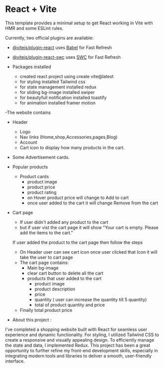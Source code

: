 # React + Vite

This template provides a minimal setup to get React working in Vite with HMR and some ESLint rules.

Currently, two official plugins are available:

- [@vitejs/plugin-react](https://github.com/vitejs/vite-plugin-react/blob/main/packages/plugin-react/README.md) uses [Babel](https://babeljs.io/) for Fast Refresh
- [@vitejs/plugin-react-swc](https://github.com/vitejs/vite-plugin-react-swc) uses [SWC](https://swc.rs/) for Fast Refresh

- Packages installed
  - created react project using create vite@latest
  - for styling installed Tailwind css
  - for state management installed redux
  - for sliding bg-image installed swiper
  - for beautyfull notification installed toastify
  - for animation installed framer motion

-The website contains

- Header

  - Logo
  - Nav links (Home,shop,Accessories,pages,Blog)
  - Account
  - Cart icon to display how many products in the cart.

- Some Advertisement cards.

- Popular products

  - Product cards
    - product image
    - product price
    - product rating
    - on Hover product price will change to Add to cart
    - once user added to the cart it will change Remove from the cart

- Cart page

  - If user didn't added any product to the cart
  - but if user vist the cart page it will show "Your cart is empty. Please add the items to the cart."

  If user added the product to the cart page then follow the steps

  - On Header user can see cart icon once user clicked that Icon it will take the user to cart page
  - The cart page contains:
    - Main bg-image
    - clear cart button to delete all the cart
    - products that user added to the cart
      - product image
      - product description
      - price
      - quantity ( user can increase the quantity till 5 quantity)
      - total of product quantity and price
  - Finally total product price

- About this project :

I've completed a shopping website built with React for seamless user experience and dynamic functionality. For styling, I utilized Tailwind CSS to create a responsive and visually appealing design. To efficiently manage the state and data, I implemented Redux. This project has been a great opportunity to further refine my front-end development skills, especially in integrating modern tools and libraries to deliver a smooth, user-friendly interface.
